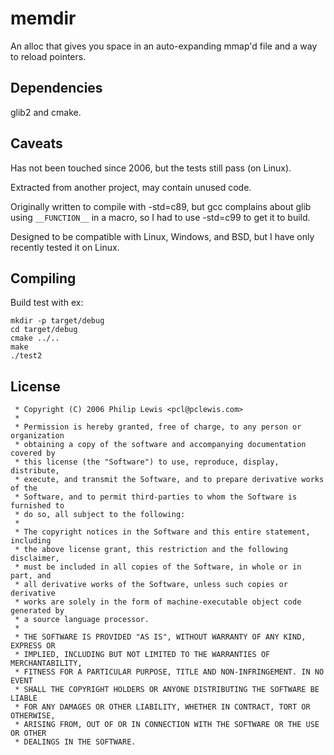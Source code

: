 # memdir
An alloc that gives you space in an auto-expanding mmap'd file and a way to reload pointers.

## Dependencies
glib2 and cmake.

## Caveats
Has not been touched since 2006, but the tests still pass (on Linux).

Extracted from another project, may contain unused code.

Originally written to compile with -std=c89, but gcc complains about glib using `__FUNCTION__` in a macro, so I had to use -std=c99 to get it to build.

Designed to be compatible with Linux, Windows, and BSD, but I have only recently tested it on Linux.

## Compiling
Build test with ex:

```
mkdir -p target/debug
cd target/debug
cmake ../..
make
./test2
```

## License

```
 * Copyright (C) 2006 Philip Lewis <pcl@pclewis.com>
 *
 * Permission is hereby granted, free of charge, to any person or organization
 * obtaining a copy of the software and accompanying documentation covered by
 * this license (the "Software") to use, reproduce, display, distribute,
 * execute, and transmit the Software, and to prepare derivative works of the
 * Software, and to permit third-parties to whom the Software is furnished to
 * do so, all subject to the following:
 * 
 * The copyright notices in the Software and this entire statement, including
 * the above license grant, this restriction and the following disclaimer,
 * must be included in all copies of the Software, in whole or in part, and
 * all derivative works of the Software, unless such copies or derivative
 * works are solely in the form of machine-executable object code generated by
 * a source language processor.
 * 
 * THE SOFTWARE IS PROVIDED "AS IS", WITHOUT WARRANTY OF ANY KIND, EXPRESS OR
 * IMPLIED, INCLUDING BUT NOT LIMITED TO THE WARRANTIES OF MERCHANTABILITY,
 * FITNESS FOR A PARTICULAR PURPOSE, TITLE AND NON-INFRINGEMENT. IN NO EVENT
 * SHALL THE COPYRIGHT HOLDERS OR ANYONE DISTRIBUTING THE SOFTWARE BE LIABLE
 * FOR ANY DAMAGES OR OTHER LIABILITY, WHETHER IN CONTRACT, TORT OR OTHERWISE,
 * ARISING FROM, OUT OF OR IN CONNECTION WITH THE SOFTWARE OR THE USE OR OTHER
 * DEALINGS IN THE SOFTWARE.
```
